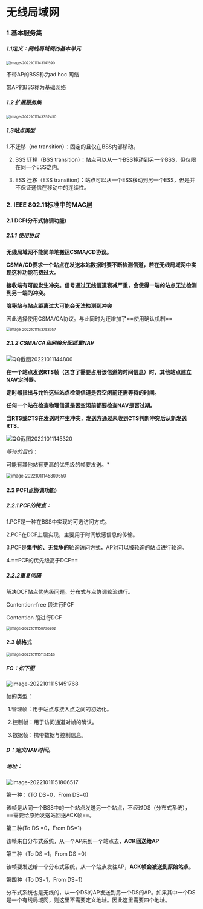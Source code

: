 # 无线局域网

### 1.基本服务集

##### 1.1定义：网线局域网的基本单元

<img src="C:\Users\mjh\AppData\Roaming\Typora\typora-user-images\image-20221011143141590.png" alt="image-20221011143141590" style="zoom:67%;" />

不带AP的BSS称为ad hoc 网络

带AP的BSS称为基础网络

##### 1.2 扩展服务集

<img src="C:\Users\mjh\AppData\Roaming\Typora\typora-user-images\image-20221011143352450.png" alt="image-20221011143352450" style="zoom:67%;" />

##### 1.3站点类型

1.不迁移（no transition）：固定的且仅在BSS内部移动。

2. BSS 迁移（BSS transition）：站点可以从一个BSS移动到另一个BSS，但仅限在同一个ESS之内。

3. ESS 迁移（ESS transition）：站点可以从一个ESS移动到另一个ESS，但是并不保证通信在移动中的连续性。

### 2. IEEE 802.11标准中的MAC层

#### 2.1 DCF(分布式协调功能)

##### 2.1.1 使用协议

**无线局域网不能简单地搬运CSMA/CD协议。**

**CSMA/CD要求一个站点在发送本站数据时要不断检测信道，若在无线局域网中实现这种功能花费过大。**

**接收端有可能发生冲突。信号通过无线信道衰减严重，会使得一端的站点无法检测到另一端的冲突。**

**隐秘站与站点距离过大可能会无法检测到冲突**

因此选择使用CSMA/CA协议。与此同时为还增加了==使用确认机制==



<img src="C:\Users\mjh\AppData\Roaming\Typora\typora-user-images\image-20221011143753957.png" alt="image-20221011143753957" style="zoom:67%;" />

##### 2.1.2 CSMA/CA和网络分配适量NAV







![QQ截图20221011144800](C:\Users\mjh\Desktop\Blog\计算机网络\QQ截图20221011144800.png)

**在一个站点发送RTS帧（包含了需要占用该信道的时间信息）时，其他站点建立NAV定时器。**

**定时器指出与允许这些站点检测信道是否空闲前还需等待的时间。**

**任何一个站在检查物理信道是否空闲前都要检查NAV是否过期。**

**当RTS或CTS在发送时产生冲突，发送方通过未收到CTS判断冲突后从新发送RTS**。



![QQ截图20221011145320](C:\Users\mjh\Desktop\Blog\计算机网络\QQ截图20221011145320.png)

*等待的目的*：

可能有其他站有更高的优先级的帧要发送。*

<img src="C:\Users\mjh\AppData\Roaming\Typora\typora-user-images\image-20221011145809650.png" alt="image-20221011145809650" style="zoom: 80%;" />



#### 2.2 PCF(点协调功能)

##### 2.2.1 PCF的特点：

1.PCF是一种在BSS中实现的可选访问方式。

2.PCF在DCF上层实现，主要用于时间敏感信息的传输。

3.PCF是**集中的、无竞争的**轮询访问方式，AP对可以被轮询的站点进行轮询。

4.==PCF的优先级高于DCF==

##### 2.2.2重复间隔

解决DCF站点优先级问题。分布式与点协调轮流进行。

Contention-free 段进行PCF 

Contention 段进行DCF



<img src="C:\Users\mjh\AppData\Roaming\Typora\typora-user-images\image-20221011150736202.png" alt="image-20221011150736202" style="zoom:67%;" />



#### 2.3 帧格式



<img src="C:\Users\mjh\AppData\Roaming\Typora\typora-user-images\image-20221011151134546.png" alt="image-20221011151134546" style="zoom:67%;" />





##### FC：如下图

![image-20221011151451768](C:\Users\mjh\AppData\Roaming\Typora\typora-user-images\image-20221011151451768.png)

帧的类型：

​	1.管理帧：用于站点与接入点之间的初始化。

​	2.控制帧：用于访问通道对帧的确认。

​	3.数据帧：携带数据与控制信息。

##### D：定义NAV时间。

##### 地址：

![image-20221011151806517](C:\Users\mjh\AppData\Roaming\Typora\typora-user-images\image-20221011151806517.png)

第一种：（TO DS=0，From DS=0)

 该帧是从同一个BSS中的一个站点发送另一个站点，不经过DS（分布式系统），==需要给原始发送站回送ACK帧==。

第二种(To DS =0，From DS=1)

该帧来自分布式系统，从一个AP来到一个站点去，**ACK回送给AP**

第三种（To DS =1，From DS =0）

该帧要发送给一个分布式系统，从一个站点发往AP，**ACK帧会被送到原始站点**。

第四种（To DS=1，From DS=1）

分布式系统也是无线的，从一个DS的AP发送到另一个DS的AP。如果其中一个DS是一个有线局域网，则这里不需要定义地址。因此这里需要四个地址。
